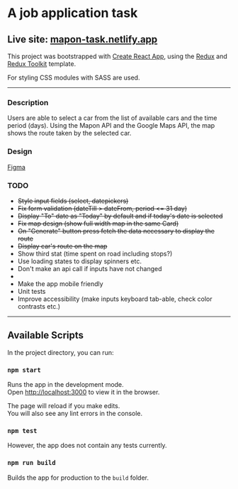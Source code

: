 # A job application task

## Live site: [mapon-task.netlify.app](https://mapon-task.netlify.app)

This project was bootstrapped with [Create React App](https://github.com/facebook/create-react-app), using the [Redux](https://redux.js.org/) and [Redux Toolkit](https://redux-toolkit.js.org/) template.

For styling CSS modules with SASS are used.

---

### Description

Users are able to select a car from the list of available cars and the time
period (days).
Using the Mapon API and the Google Maps API, the map shows the route taken
by the selected car.

### Design

[Figma](https://www.figma.com/file/TBfw8jRll5bId68KXeqXL6/front-end-task?node-id=0%3A2)

### TODO

- ~~Style input fields (select, datepickers)~~
- ~~Fix form validation (dateTill > dateFrom, period <= 31 day)~~
- ~~Display "To" date as "Today" by default and if today's date is selected~~
- ~~Fix map design (show full width map in the same Card)~~
- ~~On "Generate" button press fetch the data necessary to display the route~~
- ~~Display car's route on the map~~
- Show third stat (time spent on road including stops?)
- Use loading states to display spinners etc.
- Don't make an api call if inputs have not changed
-
- Make the app mobile friendly
- Unit tests
- Improve accessibility (make inputs keyboard tab-able, check color contrasts etc.)

---

## Available Scripts

In the project directory, you can run:

### `npm start`

Runs the app in the development mode.<br />
Open [http://localhost:3000](http://localhost:3000) to view it in the browser.

The page will reload if you make edits.<br />
You will also see any lint errors in the console.

### `npm test`

However, the app does not contain any tests currently.

### `npm run build`

Builds the app for production to the `build` folder.<br />
